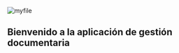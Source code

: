 ![myfile](https://res.cloudinary.com/vuejsprojects/image/upload/c_scale,f_auto,q_auto,w_auto/v1/post/vue-awesome.gif)

## Bienvenido a la aplicación de gestión documentaria

